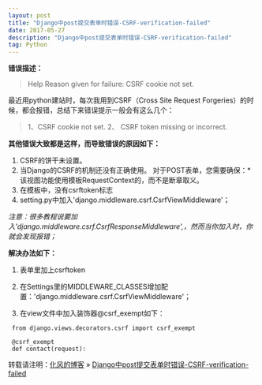 ```yaml
---
layout: post
title: "Django中post提交表单时错误-CSRF-verification-failed"
date: 2017-05-27
description: "Django中post提交表单时错误-CSRF-verification-failed"
tag: Python
---
```

**错误描述：**

> Help Reason given for failure: CSRF cookie not set.

最近用python建站时，每次我用到CSRF（Cross Site Request Forgeries）的时候，都会报错，总结下来错误提示一般会有这么几个：

> 1、CSRF cookie not set.
> 2、 CSRF token missing or incorrect.

**其他错误大致都是这样，而导致错误的原因如下：**

 1. CSRF的饼干未设置。
 2. 当Django的CSRF的机制还没有正确使用。 对于POST表单，您需要确保：*该视图功能使用模板RequestContext的，而不是断章取义。
 3. 在模板中，没有csrftoken标志
 4. setting.py中加入'django.middleware.csrf.CsrfViewMiddleware'；

*注意：很多教程说要加入'django.middleware.csrf.CsrfResponseMiddleware',，然而当你加入时，你就会发现报错；*

**解决办法如下：**

 1. 表单里加上csrftoken

 2. 在Settings里的MIDDLEWARE_CLASSES增加配置：'django.middleware.csrf.CsrfViewMiddleware'；

 3. 在view文件中加入装饰器@csrf_exempt如下：
```
 from django.views.decorators.csrf import csrf_exempt

 @csrf_exempt
 def contact(request):
```
转载请注明：[化风的博客](http://xinchanghao.github.io) » [Django中post提交表单时错误-CSRF-verification-failed](/2017/05/Django中post提交表单时错误-CSRF-verification-failed/)  
